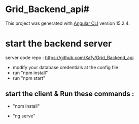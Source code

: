 # Grid_Backend_api# 

This project was generated with [Angular CLI](https://github.com/angular/angular-cli) version 15.2.4.

# start the backend server 

server code repo : https://github.com/Xafy/Grid_Backend_api
- modify your database credentials at the config file
- run "npm install"
- run "npm start"

## start the client & Run these commands : 

- "npm install"

- "ng serve"
